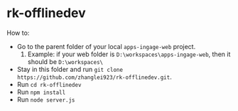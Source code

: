 # rk-offlinedev
How to:
 - Go to the parent folder of your local `apps-ingage-web` project.
    1. Example: if your web folder is `D:\workspaces\apps-ingage-web`, then it should be `D:\workspaces\`
 - Stay in this folder and run `git clone https://github.com/zhanglei923/rk-offlinedev.git`.
 - Run `cd rk-offlinedev`
 - Run `npm install`
 - Run `node server.js`
